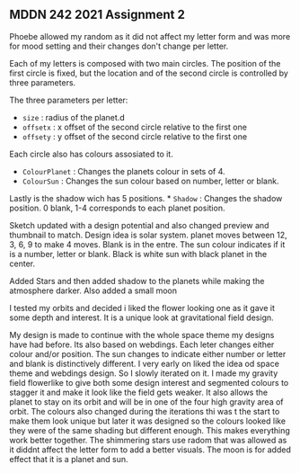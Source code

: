 ## MDDN 242 2021 Assignment 2

Phoebe allowed my random as it did not affect my letter form and was more for mood setting and their changes don't change per letter.

Each of my letters is composed with two main circles. The  position of the first circle is fixed, but the location and of the second circle is controlled by three parameters.

The three parameters per letter:
  * `size` : radius of the planet.d
  * `offsetx` : x offset of the second circle relative to the first one
  * `offsety` : y offset of the second circle relative to the first one

Each circle also has colours assosiated to it.
  * `ColourPlanet` : Changes the planets colour in sets of 4.
  * `ColourSun` : Changes the sun colour based on number, letter or blank.

Lastly is the shadow wich has 5 positions.
	* `Shadow` : Changes the shadow position. 0 blank, 1-4 corresponds to each planet position.

Sketch updated with a design potential and also changed preview and thumbnail to match. Design idea is solar system. planet moves between 12, 3, 6, 9 to make 4 moves. Blank is in the entre.
The sun colour indicates if it is a number, letter or blank. Black is white sun with black planet in the center.

Added Stars and then added shadow to the planets while making the atmosphere darker. Also added a small moon

I tested my orbits and decided i liked the flower looking one as it gave it some depth and interest. It is a unique look at gravitational field design. 

My design is made to continue with the whole space theme my designs have had before. Its also based on webdings. Each leter changes either colour and/or position. The sun changes to indicate either number or letter and blank is distinctively different. I very early on liked the idea od space theme and webdings design. So I slowly iterated on it. I made my gravity field flowerlike to give both some design interest and segmented colours to stagger it and make it look like the field gets weaker. It also allows the planet to stay on its orbit and will be in one of the four high gravity area of orbit. The colours also changed during the iterations thi was t the start to make them look unique but later it was designed so the colours looked like they were of the same shading but different enough. This makes everything work better together. The shimmering stars use radom that was allowed as it diddnt affect the letter form to add a better visuals. The moon is for added effect that it is a planet and sun.